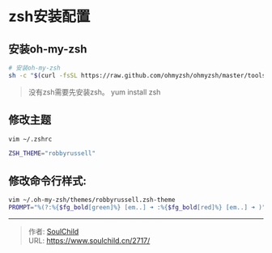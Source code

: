 # zsh安装配置

<!--more-->
## 安装oh-my-zsh
```bash
# 安装oh-my-zsh
sh -c "$(curl -fsSL https://raw.github.com/ohmyzsh/ohmyzsh/master/tools/install.sh)"
```
> 没有zsh需要先安装zsh。 yum install zsh

## 修改主题
```bash
vim ~/.zshrc

ZSH_THEME="robbyrussell"
```

## 修改命令行样式:
```bash
vim ~/.oh-my-zsh/themes/robbyrussell.zsh-theme
PROMPT="%(?:%{$fg_bold[green]%} [em..] ➜ :%{$fg_bold[red]%} [em..] ➜ )"
```


---

> 作者: [SoulChild](https://www.soulchild.cn)  
> URL: https://www.soulchild.cn/2717/  

